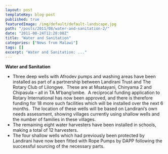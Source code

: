 ```yaml
---
layout: post
templateKey: blog-post
published: true
featuredImage: /img/default/default-landscape.jpg
path: "/posts/2011/08/water-and-sanitation-2/"
date: "2011-08-24T12:28:00Z"
title: "Water and Sanitation"
categories: ["News from Malawi"]
tags: []
excerpt: "Water and Sanitation: ..."
---
```


**Water and Sanitation**

- Three deep wells with Afrodev pumps and washing areas have been installed as part of a partnership between Landirani Trust and The Rotary Club of Lilongwe.  These are at Msatayani, Chinyama 2 and Chipasula – all in TA M’bang’ombe.  A reciprocal funding application to Rotary International has now been approved, and there is therefore funding for 18 more such facilities which will be installed over the next 6 months.  The location of these wells will be based on Landirani’s own needs assessment, showing villages currently using shallow wells and the number of families in these villages.
- The remaining eight water harvesters have been installed in schools, making a total of 12 harvesters.
- The four shallow wells which had previously been protected by Landirani have now been fitted with Rope Pumps by DAPP following the successful sourcing of the necessary parts.

